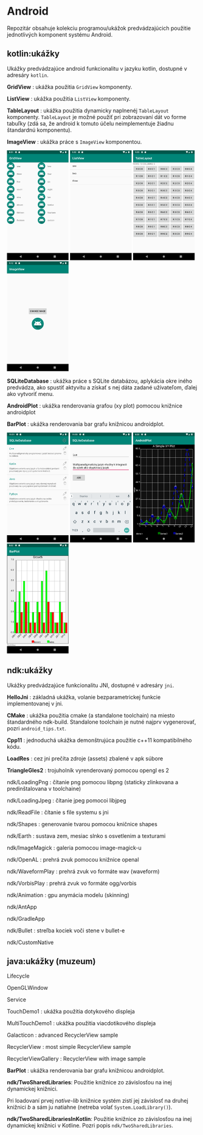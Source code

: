 # Android

Repozitár obsahuje kolekciu programou/ukážok predvádzajúcich použitie jednotlivých komponent systému Android.

## kotlin:ukážky

Ukážky predvádzajúce android funkcionalitu v jazyku kotlin, dostupné v adresáry `kotlin`.

**GridView** : ukážka použitia `GridView` komponenty.

**ListView** : ukážka použitia `ListView` komponenty.

**TableLayout** : ukážka použitia dynamicky naplnenéj `TableLayout` komponenty. `TableLayout` je možné použiť pri zobrazovaní dát vo forme tabuľky (zdá sa, že android k tomuto účelu neimplementuje žiadnu štandardnú komponentu).

**ImageView** : ukážka práce s `ImageView` komponentou.

![](images/grid_view_small.png "GridView sample screenshot.")
![](images/list_view_small.png "ListView sample screenshot.")
![](images/table_layout_small.png "TableLayout sample screenshot.")
![](images/image_view_small.png "ImageView sample screenshot.")


**SQLiteDatabase** : ukážka práce s SQLite databázou, aplykácia okre iného predvádza, ako spustiť aktyvitu a získať s nej dáta zadané užívateľom, ďalej ako vytvoriť menu.


**AndroidPlot** : ukážka renderovania grafou (xy plot) pomocou knižnice androidplot


**BarPlot** : ukážka renderovania bar grafu knižnicou androidplot.


![](images/sqlite_database_small.png "SQLiteDatabase main activity sample screenshot.")
![](images/sqlite_database_edit_activity_small.png "SQLiteDatabase edit activity sample screenshot.")
![](images/simplexy_plot.png "AndroidPlot sample screenshot.")
![](images/barplot.png "BarPlot sample screenshot.")


## ndk:ukážky

Ukážky predvádzajúce funkcionalitu JNI, dostupné v adresáry `jni`.

**HelloJni** : základná ukážka, volanie bezparametrickej funkcie implementovanej v jni.

**CMake** : ukážka použitia cmake (a standalone toolchain) na miesto štandardného ndk-build. Standalone toolchain je nutné najprv vygenerovať, pozri `android_tips.txt`.

**Cpp11** : jednoduchá ukážka demonštrujúca použitie c++11 kompatibilného kódu.

**LoadRes** : cez jni prečíta zdroje (assets) zbalené v apk súbore

**TriangleGles2** : trojuholník vyrenderovaný pomocou opengl es 2

ndk/LoadingPng : čítanie png pomocou libpng (staticky zlinkovana a predinštalovana v toolchaine)

ndk/LoadingJpeg : čítanie jpeg pomocoi libjpeg

ndk/ReadFile : čítanie s file systemu s jni

ndk/Shapes : generovanie tvarou pomocou kničnice shapes

ndk/Earth : sustava zem, mesiac slnko s osvetlenim a texturami

ndk/ImageMagick : galeria pomocou image-magick-u

ndk/OpenAL : prehrá zvuk pomocou knižnice openal

ndk/WaveformPlay : prehrá zvuk vo formáte wav (waveform)

ndk/VorbisPlay : prehrá zvuk vo formáte ogg/vorbis

ndk/Animation : gpu anymácia modelu (skinning)

ndk/AntApp

ndk/GradleApp

ndk/Bullet : streľba kociek voči stene v bullet-e

ndk/CustomNative


## java:ukážky (muzeum)

Lifecycle

OpenGLWindow

Service

TouchDemo1 : ukážka použitia dotykového displeja

MultiTouchDemo1 : ukážka použitia viacdotikového displeja

Galacticon : advanced RecyclerView sample

RecyclerView : most simple RecyclerView sample

RecyclerViewGallery : RecyclerView with image sample

**BarPlot** : ukážka renderovania bar grafu knižnicou androidplot.

**ndk/TwoSharedLibraries**: Použitie knižnice zo závislosťou na inej dynamickej knižnici.

Pri loadovaní prvej *native-lib* knižnice systém zistí jej závislosť na druhej knižnici *b* a sám ju natiahne (netreba volať `System.LoadLibrary()`).


**ndk/TwoSharedLibrariesInKotlin**: Použitie knižnice zo závislosťou na inej dynamickej knižnici v Kotline. Pozri popis `ndk/TwoSharedLibraries`.


